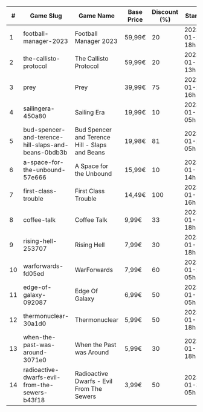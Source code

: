 |#|Game Slug|Game Name|Base Price|Discount (%)|Starts|Ends|
|---|---|---|---|---|---|---|
|1|football-manager-2023|Football Manager 2023|59,99€|20|2023-01-26 18h|2023-02-02 18h|
|2|the-callisto-protocol|The Callisto Protocol|59,99€|20|2023-01-12 13h|2023-01-19 13h|
|3|prey|Prey|39,99€|75|2023-01-24 16h|2023-01-31 16h|
|4|sailingera-450a80|Sailing Era|19,99€|10|2023-01-12 05h|2023-01-19 05h|
|5|bud-spencer-and-terence-hill-slaps-and-beans-0bdb3b|Bud Spencer and Terence Hill - Slaps and Beans|19,98€|81|2023-01-27 05h|2023-02-12 05h|
|6|a-space-for-the-unbound-57e666|A Space for the Unbound|15,99€|10|2023-01-19 14h|2023-01-26 14h|
|7|first-class-trouble|First Class Trouble|14,49€|100|2023-01-12 16h|2023-01-19 16h|
|8|coffee-talk|Coffee Talk|9,99€|33|2023-01-17 18h|2023-01-24 18h|
|9|rising-hell-253707|Rising Hell|7,99€|30|2023-01-17 18h|2023-01-24 18h|
|10|warforwards-fd05ed|WarForwards|7,99€|60|2023-01-24 05h|2023-01-31 05h|
|11|edge-of-galaxy-092087|Edge Of Galaxy|6,99€|50|2023-01-10 05h|2023-01-17 05h|
|12|thermonuclear-30a1d0|Thermonuclear|5,99€|50|2023-01-17 18h|2023-01-24 18h|
|13|when-the-past-was-around-3071e0|When the Past was Around|5,99€|30|2023-01-18 18h|2023-01-24 18h|
|14|radioactive-dwarfs-evil-from-the-sewers-b43f18|Radioactive Dwarfs - Evil From The Sewers|3,99€|50|2023-01-31 05h|2023-02-07 05h|
